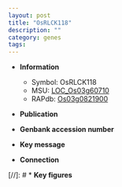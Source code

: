 ```yaml
---
layout: post
title: "OsRLCK118"
description: ""
category: genes
tags: 
---
```


* **Information**  
    + Symbol: OsRLCK118  
    + MSU: [LOC_Os03g60710](http://rice.uga.edu/cgi-bin/ORF_infopage.cgi?orf=LOC_Os03g60710)  
    + RAPdb: [Os03g0821900](http://rapdb.dna.affrc.go.jp/viewer/gbrowse_details/irgsp1?name=Os03g0821900)  

* **Publication**  

* **Genbank accession number**  

* **Key message**  

* **Connection**  

[//]: # * **Key figures**  


